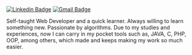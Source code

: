 [![Linkedin Badge](https://img.shields.io/badge/-Bernardo%20Trindade-6633cc?style=flat-square&logo=Linkedin&logoColor=white&link=https://www.linkedin.com/in/bertrindade/)](https://www.linkedin.com/in/bertrindade/) 
[![Gmail Badge](https://img.shields.io/badge/-btrindadedeabreu@gmail.com-6633cc?style=flat-square&logo=Gmail&logoColor=white&link=mailto:btrindadedeabreu@gmail.com)](mailto:btrindadedeabreu@gmail.com)

Self-taught Web Developer and a quick learner. Always willing to learn something new. Passionate by algorithms. Due to my studies and experiences, now I can carry in my pocket tools such as, JAVA, C, PHP, OOP, among others, which made and keeps making my work so much easier. 
